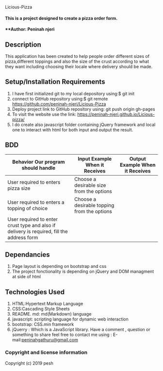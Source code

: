 Licious-Pizza
#### This is a project designed to create a pizza order form.
####  **Author: Peninah njeri
## Description
This application has been created to help people order different sizes of pizza,different toppings and also the size of the crust according to what they want including choosing their locale where delivery should be made.
## Setup/Installation Requirements
1. I have first initialized git to my local depository using:$ git init
2. connect to GitHub repository using:$ git remote https://github.com/peninah-njeri/Licious-Pizza
3. Deploy project link to GitHub repository using: git push origin gh-pages
4. To visit the website use the link: https://peninah-njeri.github.io/Licious-pizza/
5. I do create also javascript folder containing jQuery framework and local one to interact with html for both input and output the result.
## BDD
| Behavior Our program should handle             | Input Example When it Receives | Output Example When it Receives     |
|------------------------------------------------|--------------------------------|-------------------------------------|
| User required to enters pizza size | Choose a desirable size from the options       |             |
| User required to enters a topping of choice   | Choose a desirable topping from the options  |                |
| User required to enter crust type and also if delivery is required, fill the address form |
## Dependancies
1. Page layout is depending on bootstrap and css
2. The project fonctionality is depending on jQuery and DOM managment at side of html 
## Technologies Used
1. HTML:Hypertext Markup Language
2. CSS:Cascading Style Sheets
3. README. md: md(Markdown) language
4. javascript: scripting language for dynamic web interaction
5. bootstrap: CSS.min framework
6. jQuerry : Which is a JavaScript library.
Have a comment , question or something to share  feel free to contact me using : E-mail:peninahgathuru@gmail.com
### Copyright and license information
Copyright (c) 2019 pesh
